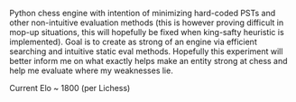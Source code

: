 Python chess engine with intention of minimizing hard-coded PSTs and other non-intuitive evaluation methods (this is however proving difficult in mop-up situations, this will hopefully be fixed when king-safty heuristic is implemented). Goal is to create as strong of an engine via efficient searching and intuitive static eval methods. Hopefully this experiment will better inform me on what exactly helps make an entity strong at chess and help me evaluate where my weaknesses lie. 

Current Elo ~ 1800 (per Lichess)

